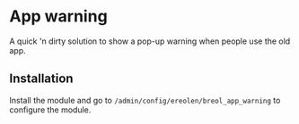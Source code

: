# App warning

A quick 'n dirty solution to show a pop-up warning when people use the old app.

## Installation

Install the module and go to `/admin/config/ereolen/breol_app_warning` to
configure the module.
